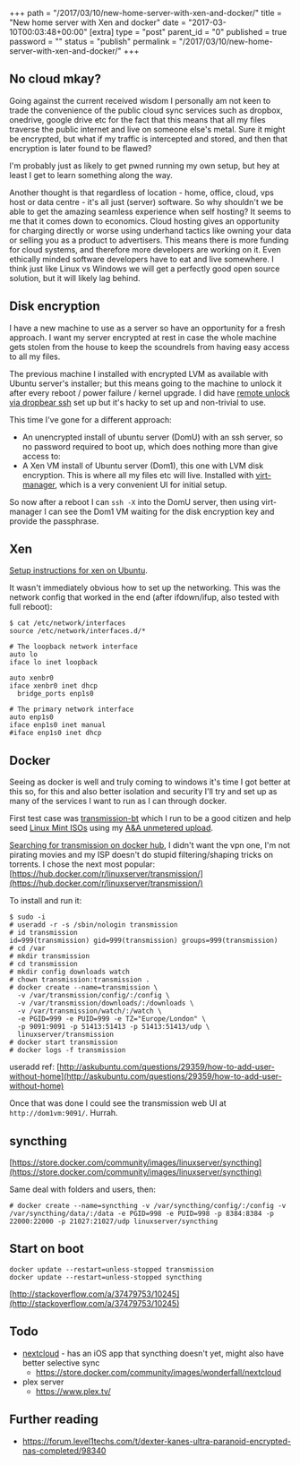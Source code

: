 +++
path = "/2017/03/10/new-home-server-with-xen-and-docker/"
title = "New home server with Xen and docker"
date = "2017-03-10T00:03:48+00:00"
[extra]
type = "post"
parent_id = "0"
published = true
password = ""
status = "publish"
permalink = "/2017/03/10/new-home-server-with-xen-and-docker/"
+++
## No cloud mkay?

Going against the current received wisdom I personally am not keen to trade the convenience of the public cloud sync services such as dropbox, onedrive, google drive etc for the fact that this means that all my files traverse the public internet and live on someone else's metal. Sure it might be encrypted, but what if my traffic is intercepted and stored, and then that encryption is later found to be flawed?

I'm probably just as likely to get pwned running my own setup, but hey at least I get to learn something along the way.

Another thought is that regardless of location - home, office, cloud, vps host or data centre - it's all just (server) software. So why shouldn't we be able to get the amazing seamless experience when self hosting? It seems to me that it comes down to economics. Cloud hosting gives an opportunity for charging directly or worse using underhand tactics like owning your data or selling you as a product to advertisers. This means there is more funding for cloud systems, and therefore more developers are working on it. Even ethically minded software developers have to eat and live somewhere. I think just like Linux vs Windows we will get a perfectly good open source solution, but it will likely lag behind.

## Disk encryption

I have a new machine to use as a server so have an opportunity for a fresh approach. I want my server encrypted at rest in case the whole machine gets stolen from the house to keep the scoundrels from having easy access to all my files.

The previous machine I installed with encrypted LVM as available with Ubuntu server's installer; but this means going to the machine to unlock it after every reboot / power failure / kernel upgrade. I did have [remote unlock via dropbear ssh](http://blog.nguyenvq.com/blog/2011/09/13/remote-unlocking-luks-encrypted-lvm-using-dropbear-ssh-in-ubuntu/) set up but it's hacky to set up and non-trivial to use.

This time I've gone for a different approach:

*   An unencrypted install of ubuntu server (DomU) with an ssh server, so no password required to boot up, which does nothing more than give access to:
*   A Xen VM install of Ubuntu server (Dom1), this one with LVM disk encryption. This is where all my files etc will live. Installed with [virt-manager](https://virt-manager.org/), which is a very convenient UI for initial setup.

So now after a reboot I can `ssh -X` into the DomU server, then using virt-manager I can see the Dom1 VM waiting for the disk encryption key and provide the passphrase.

## Xen

[Setup instructions for xen on Ubuntu](https://help.ubuntu.com/community/Xen#Installing_Xen).

It wasn't immediately obvious how to set up the networking. This was the network config that worked in the end (after ifdown/ifup, also tested with full reboot):

```
$ cat /etc/network/interfaces
source /etc/network/interfaces.d/*

# The loopback network interface
auto lo
iface lo inet loopback

auto xenbr0
iface xenbr0 inet dhcp
  bridge_ports enp1s0

# The primary network interface
auto enp1s0
iface enp1s0 inet manual
#iface enp1s0 inet dhcp
```

## Docker

Seeing as docker is well and truly coming to windows it's time I got better at this so, for this and also better isolation and security I'll try and set up as many of the services I want to run as I can through docker.

First test case was [transmission-bt](https://transmissionbt.com/) which I run to be a good citizen and help seed [Linux Mint ISOs](https://www.linuxmint.com/download.php) using my [A&A unmetered upload](https://aa.net.uk/broadband-home1.html).

[Searching for transmission on docker hub](https://hub.docker.com/search/?isAutomated=0&isOfficial=0&page=1&pullCount=1&q=transmission&starCount=0), I didn't want the vpn one, I'm not pirating movies and my ISP doesn't do stupid filtering/shaping tricks on torrents. I chose the next most popular: [https://hub.docker.com/r/linuxserver/transmission/](https://hub.docker.com/r/linuxserver/transmission/)

To install and run it:

```
$ sudo -i
# useradd -r -s /sbin/nologin transmission
# id transmission
id=999(transmission) gid=999(transmission) groups=999(transmission)
# cd /var
# mkdir transmission
# cd transmission
# mkdir config downloads watch
# chown transmission:transmission .
# docker create --name=transmission \
  -v /var/transmission/config/:/config \
  -v /var/transmission/downloads/:/downloads \
  -v /var/transmission/watch/:/watch \
  -e PGID=999 -e PUID=999 -e TZ="Europe/London" \
  -p 9091:9091 -p 51413:51413 -p 51413:51413/udp \
  linuxserver/transmission
# docker start transmission
# docker logs -f transmission
```

useradd ref: [http://askubuntu.com/questions/29359/how-to-add-user-without-home](http://askubuntu.com/questions/29359/how-to-add-user-without-home)

Once that was done I could see the transmission web UI at `http://dom1vm:9091/`. Hurrah.

## syncthing

[https://store.docker.com/community/images/linuxserver/syncthing](https://store.docker.com/community/images/linuxserver/syncthing)

Same deal with folders and users, then:

`# docker create --name=syncthing -v /var/syncthing/config/:/config -v /var/syncthing/data/:/data -e PGID=998 -e PUID=998 -p 8384:8384 -p 22000:22000 -p 21027:21027/udp linuxserver/syncthing`

## Start on boot

```
docker update --restart=unless-stopped transmission
docker update --restart=unless-stopped syncthing
```

[http://stackoverflow.com/a/37479753/10245](http://stackoverflow.com/a/37479753/10245)

## Todo

*   [nextcloud](https://nextcloud.com/) - has an iOS app that syncthing doesn't yet, might also have better selective sync
    *   <https://store.docker.com/community/images/wonderfall/nextcloud>
*   plex server
    *   <https://www.plex.tv/>

## Further reading

*   <https://forum.level1techs.com/t/dexter-kanes-ultra-paranoid-encrypted-nas-completed/98340>
